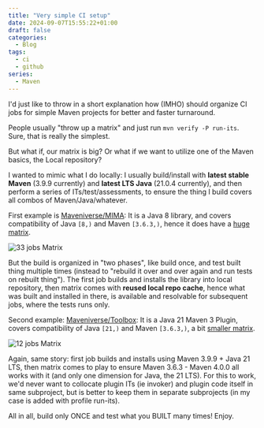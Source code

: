 ```yaml
---
title: "Very simple CI setup"
date: 2024-09-07T15:55:22+01:00
draft: false
categories:
  - Blog
tags:
  - ci
  - github
series:
  - Maven
---
```


I'd just like to throw in a short explanation how (IMHO) should organize CI jobs for simple Maven projects for 
better and faster turnaround. 

People usually "throw up a matrix" and just run `mvn verify -P run-its`. Sure, that is really the simplest.

But what if, our matrix is big? Or what if we want to utilize one of the Maven basics, the Local repository?

I wanted to mimic what I do locally: I usually build/install with **latest stable Maven** (3.9.9 currently) and 
**latest LTS Java** (21.0.4 currently), and then perform a series of ITs/test/assessments, to ensure the thing
I build covers all combos of Maven/Java/whatever.

First example is [Maveniverse/MIMA](https://github.com/maveniverse/mima): It is a Java 8 library, and covers 
compatibility of Java `[8,)` and Maven `[3.6.3,)`, hence it does have a 
[huge matrix](https://github.com/maveniverse/mima/actions/runs/10701424692).

![33 jobs Matrix](../very-simple-ci-setup-1.png)

But the build is organized in "two phases", like build once, and test built thing multiple times (instead to 
"rebuild it over and over again and run tests on rebuilt thing"). The first job builds and installs the library into local repository,
then matrix comes with **reused local repo cache**, hence what was built and installed in there, is available and 
resolvable for subsequent jobs, where the tests runs only.

Second example: [Maveniverse/Toolbox](https://github.com/maveniverse/toolbox): It is a Java 21 Maven 3 Plugin, 
covers compatibility of Java `[21,)` and Maven `[3.6.3,)`, a bit [smaller matrix](https://github.com/maveniverse/toolbox/actions/runs/10702513051).

![12 jobs Matrix](../very-simple-ci-setup-2.png)

Again, same story: first job builds and installs using Maven 3.9.9 + Java 21 LTS, then matrix comes to play to 
ensure Maven 3.6.3 - Maven 4.0.0 all works with it (and only one dimension for Java, the 21 LTS). For this to work, 
we'd never want to collocate plugin ITs (ie invoker) and plugin code itself in same subproject, but is better to 
keep them in separate subprojects (in my case is added with profile run-its).

All in all, build only ONCE and test what you BUILT many times! Enjoy.